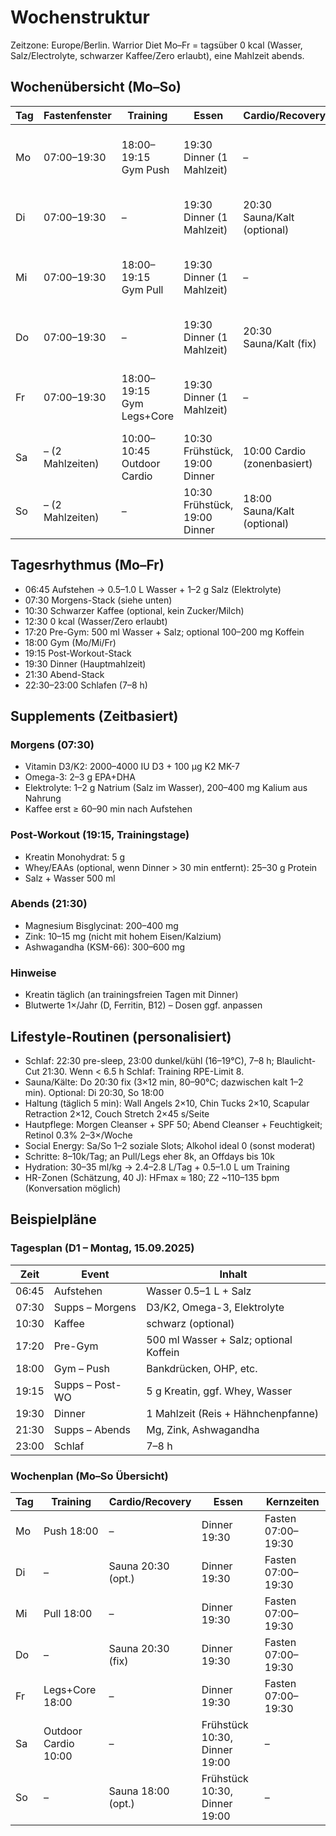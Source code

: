 # Wochenstruktur

Zeitzone: Europe/Berlin. Warrior Diet Mo–Fr = tagsüber 0 kcal (Wasser, Salz/Electrolyte, schwarzer Kaffee/Zero erlaubt), eine Mahlzeit abends.

## Wochenübersicht (Mo–So)

| Tag | Fastenfenster | Training | Essen | Cardio/Recovery | Supplements |
|---|---|---|---|---|---|
| Mo | 07:00–19:30 | 18:00–19:15 Gym Push | 19:30 Dinner (1 Mahlzeit) | – | 07:30 Morgens, 19:15 Post-WO, 21:30 Abends |
| Di | 07:00–19:30 | – | 19:30 Dinner (1 Mahlzeit) | 20:30 Sauna/Kalt (optional) | 07:30 Morgens, 21:30 Abends |
| Mi | 07:00–19:30 | 18:00–19:15 Gym Pull | 19:30 Dinner (1 Mahlzeit) | – | 07:30 Morgens, 19:15 Post-WO, 21:30 Abends |
| Do | 07:00–19:30 | – | 19:30 Dinner (1 Mahlzeit) | 20:30 Sauna/Kalt (fix) | 07:30 Morgens, 21:30 Abends |
| Fr | 07:00–19:30 | 18:00–19:15 Gym Legs+Core | 19:30 Dinner (1 Mahlzeit) | – | 07:30 Morgens, 19:15 Post-WO, 21:30 Abends |
| Sa | – (2 Mahlzeiten) | 10:00–10:45 Outdoor Cardio | 10:30 Frühstück, 19:00 Dinner | 10:00 Cardio (zonenbasiert) | 08:00 Morgens, 21:30 Abends |
| So | – (2 Mahlzeiten) | – | 10:30 Frühstück, 19:00 Dinner | 18:00 Sauna/Kalt (optional) | 08:00 Morgens, 21:30 Abends |

## Tagesrhythmus (Mo–Fr)

- 06:45 Aufstehen → 0.5–1.0 L Wasser + 1–2 g Salz (Elektrolyte)
- 07:30 Morgens-Stack (siehe unten)
- 10:30 Schwarzer Kaffee (optional, kein Zucker/Milch)
- 12:30 0 kcal (Wasser/Zero erlaubt)
- 17:20 Pre-Gym: 500 ml Wasser + Salz; optional 100–200 mg Koffein
- 18:00 Gym (Mo/Mi/Fr)
- 19:15 Post-Workout-Stack
- 19:30 Dinner (Hauptmahlzeit)
- 21:30 Abend-Stack
- 22:30–23:00 Schlafen (7–8 h)

## Supplements (Zeitbasiert)

### Morgens (07:30)
- Vitamin D3/K2: 2000–4000 IU D3 + 100 µg K2 MK-7
- Omega-3: 2–3 g EPA+DHA
- Elektrolyte: 1–2 g Natrium (Salz im Wasser), 200–400 mg Kalium aus Nahrung
- Kaffee erst ≥ 60–90 min nach Aufstehen

### Post-Workout (19:15, Trainingstage)
- Kreatin Monohydrat: 5 g
- Whey/EAAs (optional, wenn Dinner > 30 min entfernt): 25–30 g Protein
- Salz + Wasser 500 ml

### Abends (21:30)
- Magnesium Bisglycinat: 200–400 mg
- Zink: 10–15 mg (nicht mit hohem Eisen/Kalzium)
- Ashwagandha (KSM-66): 300–600 mg

### Hinweise
- Kreatin täglich (an trainingsfreien Tagen mit Dinner)
- Blutwerte 1×/Jahr (D, Ferritin, B12) – Dosen ggf. anpassen

## Lifestyle-Routinen (personalisiert)

- Schlaf: 22:30 pre-sleep, 23:00 dunkel/kühl (16–19°C), 7–8 h; Blaulicht-Cut 21:30. Wenn < 6.5 h Schlaf: Training RPE-Limit 8.
- Sauna/Kälte: Do 20:30 fix (3×12 min, 80–90°C; dazwischen kalt 1–2 min). Optional: Di 20:30, So 18:00
- Haltung (täglich 5 min): Wall Angels 2×10, Chin Tucks 2×10, Scapular Retraction 2×12, Couch Stretch 2×45 s/Seite
- Hautpflege: Morgen Cleanser + SPF 50; Abend Cleanser + Feuchtigkeit; Retinol 0.3% 2–3×/Woche
- Social Energy: Sa/So 1–2 soziale Slots; Alkohol ideal 0 (sonst moderat)
- Schritte: 8–10k/Tag; an Pull/Legs eher 8k, an Offdays bis 10k
- Hydration: 30–35 ml/kg → 2.4–2.8 L/Tag + 0.5–1.0 L um Training
- HR-Zonen (Schätzung, 40 J): HFmax ≈ 180; Z2 ~110–135 bpm (Konversation möglich)

## Beispielpläne

### Tagesplan (D1 – Montag, 15.09.2025)

| Zeit | Event | Inhalt |
|---|---|---|
| 06:45 | Aufstehen | Wasser 0.5–1 L + Salz |
| 07:30 | Supps – Morgens | D3/K2, Omega-3, Elektrolyte |
| 10:30 | Kaffee | schwarz (optional) |
| 17:20 | Pre-Gym | 500 ml Wasser + Salz; optional Koffein |
| 18:00 | Gym – Push | Bankdrücken, OHP, etc. |
| 19:15 | Supps – Post-WO | 5 g Kreatin, ggf. Whey, Wasser |
| 19:30 | Dinner | 1 Mahlzeit (Reis + Hähnchenpfanne) |
| 21:30 | Supps – Abends | Mg, Zink, Ashwagandha |
| 23:00 | Schlaf | 7–8 h |

### Wochenplan (Mo–So Übersicht)

| Tag | Training | Cardio/Recovery | Essen | Kernzeiten |
|---|---|---|---|---|
| Mo | Push 18:00 | – | Dinner 19:30 | Fasten 07:00–19:30 |
| Di | – | Sauna 20:30 (opt.) | Dinner 19:30 | Fasten 07:00–19:30 |
| Mi | Pull 18:00 | – | Dinner 19:30 | Fasten 07:00–19:30 |
| Do | – | Sauna 20:30 (fix) | Dinner 19:30 | Fasten 07:00–19:30 |
| Fr | Legs+Core 18:00 | – | Dinner 19:30 | Fasten 07:00–19:30 |
| Sa | Outdoor Cardio 10:00 | – | Frühstück 10:30, Dinner 19:00 | – |
| So | – | Sauna 18:00 (opt.) | Frühstück 10:30, Dinner 19:00 | – |


